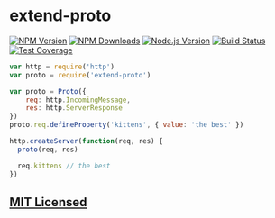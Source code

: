 # extend-proto

[![NPM Version][npm-image]][npm-url]
[![NPM Downloads][downloads-image]][downloads-url]
[![Node.js Version][node-version-image]][node-version-url]
[![Build Status][travis-image]][travis-url]
[![Test Coverage][coveralls-image]][coveralls-url]


```js
var http = require('http')
var proto = require('extend-proto')

var proto = Proto({
    req: http.IncomingMessage,
    res: http.ServerResponse
})
proto.req.defineProperty('kittens', { value: 'the best' })

http.createServer(function(req, res) {
  proto(req, res)

  req.kittens // the best
})

```


## [MIT Licensed](LICENSE)

[npm-image]: https://img.shields.io/npm/v/extend-proto.svg?style=flat
[npm-url]: https://npmjs.org/package/extend-proto
[node-version-image]: https://img.shields.io/node/v/extend-proto.svg?style=flat
[node-version-url]: http://nodejs.org/download/
[travis-image]: https://img.shields.io/travis/jshttp/extend-proto.svg?style=flat
[travis-url]: https://travis-ci.org/jshttp/extend-proto
[coveralls-image]: https://img.shields.io/coveralls/jshttp/extend-proto.svg?style=flat
[coveralls-url]: https://coveralls.io/r/jshttp/extend-proto?branch=master
[downloads-image]: https://img.shields.io/npm/dm/extend-proto.svg?style=flat
[downloads-url]: https://npmjs.org/package/extend-proto
